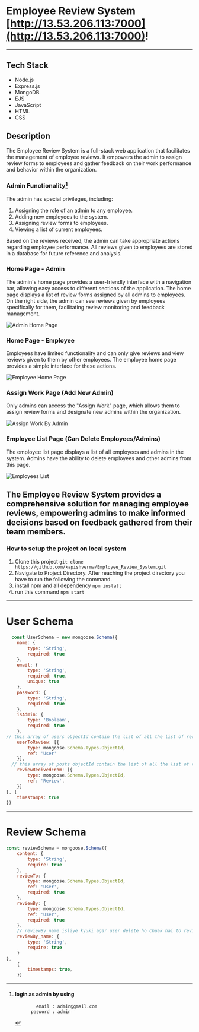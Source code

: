 # Employee Review System  [http://13.53.206.113:7000](http://13.53.206.113:7000)!

---

## Tech Stack

- Node.js
- Express.js
- MongoDB
- EJS
- JavaScript
- HTML
- CSS

## Description

The Employee Review System is a full-stack web application that facilitates the management of employee reviews. It empowers the admin to assign review forms to employees and gather feedback on their work performance and behavior within the organization.

### Admin Functionality[^1]

[^1]: #### login as admin by using
                email : admin@gmail.com
              pasword : admin

The admin has special privileges, including:

1. Assigning the role of an admin to any employee.
2. Adding new employees to the system.
3. Assigning review forms to employees.
4. Viewing a list of current employees.

Based on the reviews received, the admin can take appropriate actions regarding employee performance. All reviews given to employees are stored in a database for future reference and analysis.

### Home Page - Admin

The admin's home page provides a user-friendly interface with a navigation bar, allowing easy access to different sections of the application. The home page displays a list of review forms assigned by all admins to employees. On the right side, the admin can see reviews given by employees specifically for them, facilitating review monitoring and feedback management.

![Admin Home Page](./assets/images/home.png)

### Home Page - Employee

Employees have limited functionality and can only give reviews and view reviews given to them by other employees. The employee home page provides a simple interface for these actions.

![Employee Home Page](./assets/images/employeeHomePage.png)

### Assign Work Page (Add New Admin)

Only admins can access the "Assign Work" page, which allows them to assign review forms and designate new admins within the organization.

![Assign Work By Admin](./assets/images/assignWork.png)

### Employee List Page (Can Delete Employees/Admins)

The employee list page displays a list of all employees and admins in the system. Admins have the ability to delete employees and other admins from this page.

![Employees List](./assets/images/employeesList.png)

The Employee Review System provides a comprehensive solution for managing employee reviews, empowering admins to make informed decisions based on feedback gathered from their team members.
---

### How to setup the project on local system

  1. Clone this project
     `git clone https://github.com/kapishverma/Employee_Review_System.git`
  2. Navigate to Project Directory.
      After reaching the project directory you have to run the following the command.
  3. install npm and all dependency `npm install`
  4. run this command `npm start`
---
  # User Schema

```javascript
  const UserSchema = new mongoose.Schema({
    name: {
        type: 'String',
        required: true
    },
    email: {
        type: 'String',
        required: true,
        unique: true
    },
    password: {
        type: 'String',
        required: true
    },
    isAdmin: {
        type: 'Boolean',
        required: true
    },
// this array of users objectId contain the list of all the list of review forms assigned
    userToReview: [{
        type: mongoose.Schema.Types.ObjectId,
        ref: 'User'
    }],
  // this array of posts objectId contain the list of all the list of reviews given to the current user  
    reviewRecivedFrom: [{
        type: mongoose.Schema.Types.ObjectId,
        ref: 'Review',
    }]
}, {
    timestamps: true
})
   ```
   ---
# Review Schema

```javascript
const reviewSchema = mongoose.Schema({
    content: {
        type: 'String',
        require: true
    },
    reviewTo: {
        type: mongoose.Schema.Types.ObjectId,
        ref: 'User',
        required: true
    },
    reviewBy: {
        type: mongoose.Schema.Types.ObjectId,
        ref: 'User',
        required: true
    },
    // reviewBy_name isliye kyuki agar user delete ho chuak hai to review bhi nahi rhega
    reviewBy_name: {
        type: 'String',
        require: true
    }
},
    {
        timestamps: true,
    })
```
